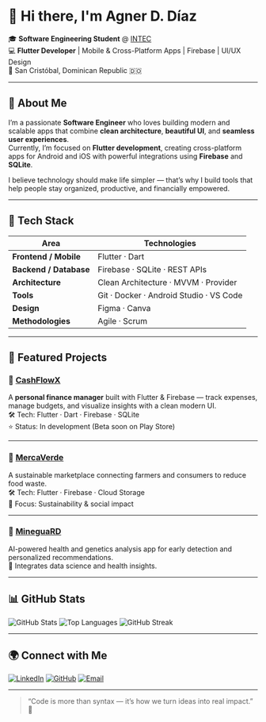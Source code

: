 # 👋 Hi there, I'm **Agner D. Díaz**

🎓 **Software Engineering Student** @ [INTEC](https://www.intec.edu.do)  
💻 **Flutter Developer** | Mobile & Cross-Platform Apps | Firebase | UI/UX Design  
📍 San Cristóbal, Dominican Republic 🇩🇴  

---

## 🚀 About Me

I’m a passionate **Software Engineer** who loves building modern and scalable apps that combine **clean architecture**, **beautiful UI**, and **seamless user experiences**.  
Currently, I’m focused on **Flutter development**, creating cross-platform apps for Android and iOS with powerful integrations using **Firebase** and **SQLite**.

I believe technology should make life simpler — that’s why I build tools that help people stay organized, productive, and financially empowered.  

---

## 🧠 Tech Stack

| Area | Technologies |
|------|---------------|
| **Frontend / Mobile** | Flutter · Dart |
| **Backend / Database** | Firebase · SQLite · REST APIs |
| **Architecture** | Clean Architecture · MVVM · Provider |
| **Tools** | Git · Docker · Android Studio · VS Code |
| **Design** | Figma · Canva |
| **Methodologies** | Agile · Scrum |

---

## 💼 Featured Projects

### 💸 [CashFlowX](https://github.com/agnerdiaz/CashFlowX)
A **personal finance manager** built with Flutter & Firebase — track expenses, manage budgets, and visualize insights with a clean modern UI.  
🛠 Tech: Flutter · Dart · Firebase · SQLite  
⭐ Status: In development (Beta soon on Play Store)

---

### 🌱 [MercaVerde](#)
A sustainable marketplace connecting farmers and consumers to reduce food waste.  
🛠 Tech: Flutter · Firebase · Cloud Storage  
🎯 Focus: Sustainability & social impact

---

### 🧬 [MineguaRD](#)
AI-powered health and genetics analysis app for early detection and personalized recommendations.  
🧠 Integrates data science and health insights.

---

## 📊 GitHub Stats

![GitHub Stats](https://github-readme-stats.vercel.app/api?username=agnerdiaz&show_icons=true&theme=tokyonight)
![Top Languages](https://github-readme-stats.vercel.app/api/top-langs/?username=agnerdiaz&layout=compact&theme=tokyonight)
![GitHub Streak](https://github-readme-streak-stats.herokuapp.com/?user=agnerdiaz&theme=tokyonight)

---

## 🌍 Connect with Me

[![LinkedIn](https://img.shields.io/badge/LinkedIn-Agner%20Díaz-blue?style=flat&logo=linkedin)](https://www.linkedin.com/in/agnerdiaz)
[![GitHub](https://img.shields.io/badge/GitHub-AgnerDDiaz-black?style=flat&logo=github)](https://github.com/agnerdiaz)
[![Email](https://img.shields.io/badge/Email-agnerdiaz.dev%40gmail.com-red?style=flat&logo=gmail)](mailto:agnerdiaz.dev@gmail.com)

---

> “Code is more than syntax — it’s how we turn ideas into real impact.” 🚀
